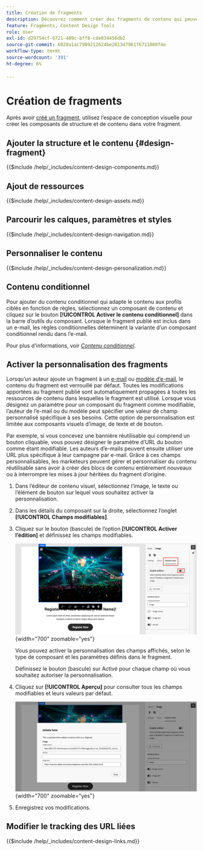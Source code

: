 ```yaml
---
title: Création de fragments
description: Découvrez comment créer des fragments de contenu qui peuvent être réutilisés pour vos e-mails et conceptions de modèle à des fins d’efficacité et de conservation des normes de conception et de branding.
feature: Fragments, Content Design Tools
role: User
exl-id: d29754cf-6721-489c-bff8-cde034456db2
source-git-commit: 6028a1ac7989212624be2813d7961f6711080f4e
workflow-type: tm+mt
source-wordcount: '391'
ht-degree: 6%

---
```


# Création de fragments

Après avoir [créé un fragment](./fragments.md#create-fragments), utilisez l’espace de conception visuelle pour créer les composants de structure et de contenu dans votre fragment.

## Ajouter la structure et le contenu {#design-fragment}

{{$include /help/_includes/content-design-components.md}}

## Ajout de ressources

{{$include /help/_includes/content-design-assets.md}}

## Parcourir les calques, paramètres et styles

{{$include /help/_includes/content-design-navigation.md}}

## Personnaliser le contenu

{{$include /help/_includes/content-design-personalization.md}}

## Contenu conditionnel

Pour ajouter du contenu conditionnel qui adapte le contenu aux profils ciblés en fonction de règles, sélectionnez un composant de contenu et cliquez sur le bouton **[!UICONTROL Activer le contenu conditionnel]** dans la barre d’outils du composant. Lorsque le fragment publié est inclus dans un e-mail, les règles conditionnelles déterminent la variante d’un composant conditionnel rendu dans l’e-mail.

Pour plus d’informations, voir [_Contenu conditionnel_](./conditional-content.md).

## Activer la personnalisation des fragments

Lorsqu’un auteur ajoute un fragment à un [e-mail](./email-authoring.md#content-authoring---use-visual-fragments) ou [modèle d’e-mail](./email-template-authoring.md#content-authoring---use-visual-fragments), le contenu du fragment est verrouillé par défaut. Toutes les modifications apportées au fragment publié sont automatiquement propagées à toutes les ressources de contenu dans lesquelles le fragment est utilisé. Lorsque vous désignez un paramètre pour un composant du fragment comme modifiable, l’auteur de l’e-mail ou du modèle peut spécifier une valeur de champ personnalisé spécifique à ses besoins. Cette option de personnalisation est limitée aux composants visuels d’image, de texte et de bouton.

Par exemple, si vous concevez une bannière réutilisable qui comprend un bouton cliquable, vous pouvez désigner le paramètre d’URL du bouton comme étant modifiable. Les auteurs d’e-mails peuvent ensuite utiliser une URL plus spécifique à leur campagne par e-mail. Grâce à ces champs personnalisables, les marketeurs peuvent gérer et personnaliser du contenu réutilisable sans avoir à créer des blocs de contenu entièrement nouveaux ou à interrompre les mises à jour héritées du fragment d’origine.

1. Dans l’éditeur de contenu visuel, sélectionnez l’image, le texte ou l’élément de bouton sur lequel vous souhaitez activer la personnalisation.

1. Dans les détails du composant sur la droite, sélectionnez l’onglet **[!UICONTROL Champs modifiables]**.

1. Cliquez sur le bouton (bascule) de l’option **[!UICONTROL Activer l’édition]** et définissez les champs modifiables.

   ![Activer les champs modifiables pour un composant d’image de fragment](./assets/fragment-editable-fields-image.png){width="700" zoomable="yes"}

   Vous pouvez activer la personnalisation des champs affichés, selon le type de composant et les paramètres définis dans le fragment.

   Définissez le bouton (bascule) sur Activé pour chaque champ où vous souhaitez autoriser la personnalisation.

1. Cliquez sur **[!UICONTROL Aperçu]** pour consulter tous les champs modifiables et leurs valeurs par défaut.

   ![Examinez les champs modifiables et leurs valeurs par défaut](./assets/fragment-editable-fields-image-overview.png){width="700" zoomable="yes"}

1. Enregistrez vos modifications.

## Modifier le tracking des URL liées

{{$include /help/_includes/content-design-links.md}}
